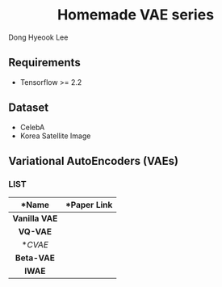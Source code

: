 <h1 align="center">
 <b>Homemade VAE series</b>
</h1>
<p>
Dong Hyeook Lee
</p>


## Requirements
 - Tensorflow >= 2.2



## Dataset
 - CelebA
 - Korea Satellite Image

## Variational AutoEncoders (VAEs)
### LIST

*Name | *Paper Link 
:---: | :---: |
**Vanilla VAE** | 
**VQ-VAE** |  
**CVAE* |
**Beta-VAE**|
**IWAE**|


